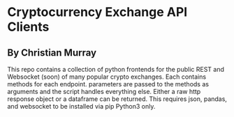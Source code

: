 # Cryptocurrency Exchange API Clients
## By Christian Murray

This repo contains a collection of python frontends for the public REST and Websocket (soon) of many popular crypto exchanges. 
Each contains methods for each endpoint. parameters are passed to the methods as arguments and the script handles everything else. 
Either a raw http response object or a dataframe can be returned. 
This requires json, pandas, and websocket to be installed via pip
Python3 only.
